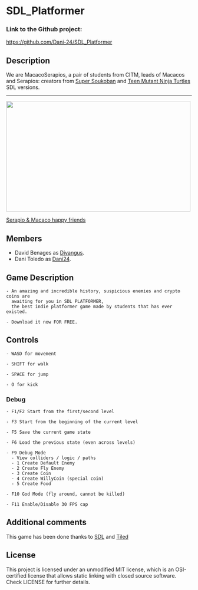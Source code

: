 # SDL_Platformer

### Link to the Github project:
https://github.com/Dani-24/SDL_Platformer


## Description
We are MacacoSerapios, a pair of students from CITM, leads of Macacos and Serapios: creators from [Super Soukoban](https://github.com/Dani-24/Serapios) and [Teen Mutant Ninja Turtles](https://github.com/Divangus/Macacos) SDL versions.
  
---
<img width="500" height="300" src="https://i.ytimg.com/vi/yXGCelvsACA/maxresdefault.jpg">
  
[Serapio & Macaco happy friends](https://www.google.com/url?sa=i&url=https%3A%2F%2Fwww.youtube.com%2Fwatch%3Fv%3DyXGCelvsACA&psig=AOvVaw1ojBmRr-Ds0ulyodcVXuIT&ust=1635418923703000&source=images&cd=vfe&ved=0CAsQjRxqFwoTCNiNgLy46vMCFQAAAAAdAAAAABAD)
  

## Members
  
   * David Benages as [Divangus](https://github.com/Divangus).
   * Dani Toledo as [Dani24](https://github.com/Dani-24).

## Game Description
    - An amazing and incredible history, suspicious enemies and crypto coins are 
      awaiting for you in SDL PLATFORMER, 
      the best indie platformer game made by students that has ever existed. 
      
    - Download it now FOR FREE.


## Controls

    - WASD for movement
    
    - SHIFT for walk

    - SPACE for jump
    
    - O for kick

### Debug
   
    - F1/F2 Start from the first/second level

    - F3 Start from the beginning of the current level

    - F5 Save the current game state

    - F6 Load the previous state (even across levels)

    - F9 Debug Mode
      - View colliders / logic / paths
      - 1 Create Default Enemy
      - 2 Create Fly Enemy
      - 3 Create Coin
      - 4 Create WillyCoin (special coin)
      - 5 Create Food

    - F10 God Mode (fly around, cannot be killed)
    
    - F11 Enable/Disable 30 FPS cap


## Additional comments
This game has been done thanks to [SDL](https://www.libsdl.org/index.php) and [Tiled](https://www.mapeditor.org/)
  
  
## License
This project is licensed under an unmodified MIT license, which is an OSI-certified license that allows static linking with closed source software. Check LICENSE for further details.
